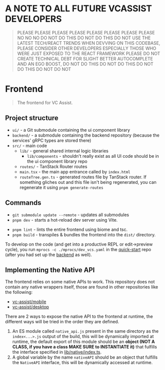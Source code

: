 # A NOTE TO ALL FUTURE VCASSIST DEVELOPERS
>PLEASE PLEASE PLEASE PLEASE PLEASE PLEASE PLEASE PLEASE NO NO NO DO NOT DO THIS DO NOT DO THIS
>DO NOT USE THE LATEST TECH/REACT TRENDS WHEN DEVVING ON THIS CODEBASE, PLEASE CONSIDER OTHER DEVELOPERS ESPECIALLY THOSE WHO WERE JUST EXPOSED TO THE REACT FRAMEWORK
>PLEASE DO NOT CREATE TECHNICAL DEBT FOR SLIGHT BETTER AUTOCOMPLETE AND AN EGO BOOST, DO NOT DO THIS DO NOT DO THIS DO NOT DO THIS DO NOT DO NOT
# Frontend

> The frontend for VC Assist.
>
## Project structure

- `ui/` - a Git submodule containing the ui component library
- `backend/` - a submodule containing the backend repository (because the services' gRPC types are stored there)
- `src/` - main code
  - `lib/` - general shared internal logic libraries
    - `lib/components` - shouldn't really exist as all UI code should be in the ui component library repo
  - `routes/` - TanStack Router routes
  - `main.tsx` - the main app entrance called by `index.html`
  - `routeTree.gen.ts` - generated routes file by TanStack router. If something gliches out and this file isn't being regenerated, you can regenerate it using `pnpm generate-routes`

## Commands

- `git submodule update --remote` - updates all submodules
- `pnpm dev` - starts a hot-reload dev server using Vite.
<!-- - `pnpm storybook` - runs storybook. -->
- `pnpm lint` - lints the entire frontend using biome and tsc.
- `pnpm build` - transpiles & bundles the frontend into the `dist/` directory.

To develop on the code (and get into a productive REPL or edit->preview cycle), you run `mprocs -c ./mprocs/dev_vcs.yaml` in the [quick-start](https://github.com/vc-assist/quick-start) repo (after you had set up the [backend](https://github.com/vc-assist/backend) as well).

## Implementing the Native API

The frontend relies on some native APIs to work. This repository does not contain any native wrappers itself, those are found in other repositories like the following:

- [vc-assist/mobile](https://github.com/vc-assist/mobile)
- [vc-assist/desktop](https://github.com/vc-assist/desktop)

There are 2 ways to expose the native API to the frontend at runtime, the different ways will be tried in the order they are defined.

1. An ES module called `native_api.js` present in the same directory as the `index<...>.js` output of the build, this will be dynamically imported at runtime, the default export of this module should be an **object (NOT A CLASS, if you have a class MAKE SURE to INSTANTIATE it)** that fulfills the interface specified in [lib/native/index.ts](./lib/native/index.ts).
2. A global variable by the name `nativeAPI` should be an object that fulfills the `NativeAPI` interface, this will be dynamically accessed at runtime.

